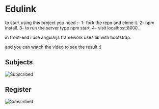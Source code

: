 # Edulink


to start using this project you need :- 
1- fork the repo and clone it. 
2- npm install. 
3- to run the server type npm start. 
4- visit localhost:8000.

in front-end i use angularjs framework uses lib with bootstrap.

and you can watch the video to see the result :)

## Subjects
![Subscribed](https://media.giphy.com/media/3ov9jZFsnKQC5nFxHa/giphy.gif "Subscribed")

## Register
![Subscribed](https://media.giphy.com/media/3ov9k3MvXiwo7hQQaQ/giphy.gif "Subscribed")

